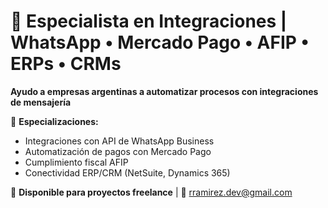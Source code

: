 # 🚀 Especialista en Integraciones | WhatsApp • Mercado Pago • AFIP • ERPs • CRMs

**Ayudo a empresas argentinas a automatizar procesos con integraciones de mensajería**

🔧 **Especializaciones:**
- Integraciones con API de WhatsApp Business
- Automatización de pagos con Mercado Pago  
- Cumplimiento fiscal AFIP
- Conectividad ERP/CRM (NetSuite, Dynamics 365)

💼 **Disponible para proyectos freelance** | 📧 rramirez.dev@gmail.com
